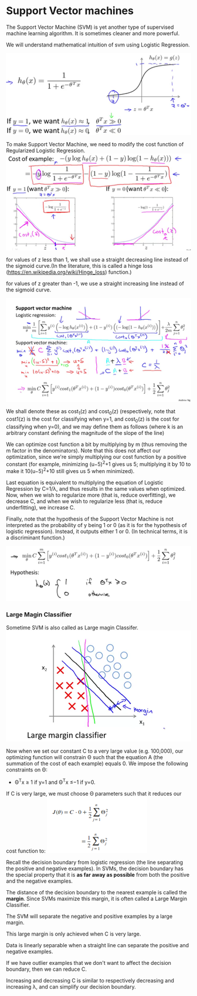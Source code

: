 # Support Vector machines

The Support Vector Machine (SVM) is yet another type of supervised machine learning algorithm. It is sometimes cleaner and more powerful.

We will understand mathematical intuition of svm using Logistic Regression.

![Logistic Regression](pics/svm/recall-LR.png)

To make Support Vector Machine, we need to modify the cost function of Regularized Logistic Regression.
![Modify Logistic Regression](pics/svm/modify-LR-to-svm.png)

for values of z less than 1, we shall use a straight decreasing line instead of the sigmoid curve.(In the literature, this is called a hinge loss (https://en.wikipedia.org/wiki/Hinge_loss) function.)

for values of z greater than -1, we use a straight increasing line instead of the sigmoid curve.


![Modify Logistic Regression](pics/svm/modify-LR-to-svm2.png)

We shall denote these as cost<sub>1</sub>(z) and cost<sub>0</sub>(z) (respectively, note that cost1(z) is the cost for classifying when y=1, and cost<sub>0</sub>(z) is the cost for classifying when y=0), and we may define them as follows (where k is an arbitrary constant defining the magnitude of the slope of the line)

We can optimize cost function a bit by multiplying by m (thus removing the m factor in the denominators). Note that this does not affect our optimization, since we're simply multiplying our cost function by a positive constant (for example, minimizing (u−5)<sup>2</sup>+1 gives us 5; multiplying it by 10 to make it 10(u−5)<sup>2</sup>+10 still gives us 5 when minimized).

Last equation is equivalent to multiplying the equation of Logistic Regression by C=1/λ, and thus results in the same values when optimized. Now, when we wish to regularize more (that is, reduce overfitting), we decrease C, and when we wish to regularize less (that is, reduce underfitting), we increase C.

Finally, note that the hypothesis of the Support Vector Machine is not interpreted as the probability of y being 1 or 0 (as it is for the hypothesis of logistic regression). Instead, it outputs either 1 or 0. (In technical terms, it is a discriminant function.)

![Modify Logistic Regression](pics/svm/svm-hypothesis.png)

### Large Magin Classifier
Sometime SVM is also called as Large magin Classifer.
![large Margin Classifier](pics/svm/decision-boundry.png)

Now when we set our constant C to a very large value (e.g. 100,000), our optimizing function will constrain Θ such that the equation A (the summation of the cost of each example) equals 0. We impose the following constraints on Θ:
* Θ<sup>T</sup>x ≥ 1 if y=1 and Θ<sup>T</sup>x ≤−1 if y=0.

If C is very large, we must choose Θ parameters such that it reduces our cost function to:
![reduce cost](pics/svm/reduce-cost.png)

Recall the decision boundary from logistic regression (the line separating the positive and negative examples). In SVMs, the decision boundary has the special property that it is **as far away as possible** from both the positive and the negative examples.

The distance of the decision boundary to the nearest example is called the **margin**. Since SVMs maximize this margin, it is often called a Large Margin Classifier.

The SVM will separate the negative and positive examples by a large margin.

This large margin is only achieved when C is very large.

Data is linearly separable when a straight line can separate the positive and negative examples.

If we have outlier examples that we don't want to affect the decision boundary, then we can reduce C.

Increasing and decreasing C is similar to respectively decreasing and increasing λ, and can simplify our decision boundary.

